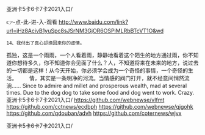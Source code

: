 
亚洲卡5卡6卡7卡2021入口/




👉-点-此-进-入-观看  http://www.baidu.com/link?url=jHz8AcivB1yuSpc8sJSrNM3GjOR6OSPiMLRbBTcVT1O&wd




	14、我付出了真心却换回来你的虚情。
孤独，这是一个雨雨，一个人看着雨，静静地看着这个陌生的地方通过雨，你不知道你想待多久，你不知道你会见面了什么？人，不知道将来在未来的地方，说过去的一切都是这样！从今天开始，你必须学会成为一个奇怪的事情，一个奇怪的生活。
　　情，其实是一条明净的河流。当情感的阀门打开，就不经意间悄然流淌……
Since to admire and millet and prosperous wealth, mad at several times.
Due to the dog dog to take some food and dog went to work.
Crazy.
亚洲卡5卡6卡7卡2021入口/ https://github.com/webnewse/vlfmt
https://github.com/cctnews/ecdbph
https://github.com/webnewse/qjgohk
https://github.com/qdouban/advh
https://github.com/coternews/wjvx





亚洲卡5卡6卡7卡2021入口/
